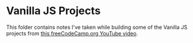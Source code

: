 # Vanilla JS Projects

This folder contains notes I've taken while building some of the Vanilla JS
projects from [this freeCodeCamp.org YouTube
video](https://www.youtube.com/watch?v=3PHXvlpOkf4).


